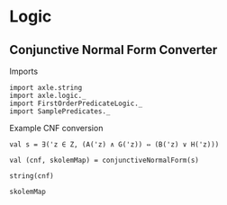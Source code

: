 
Logic
=====

Conjunctive Normal Form Converter
---------------------------------

Imports

```tut:book
import axle.string
import axle.logic._
import FirstOrderPredicateLogic._
import SamplePredicates._
```

Example CNF conversion

```tut:book
val s = ∃('z ∈ Z, (A('z) ∧ G('z)) ⇔ (B('z) ∨ H('z)))

val (cnf, skolemMap) = conjunctiveNormalForm(s)
```

```tut:book
string(cnf)

skolemMap
```
